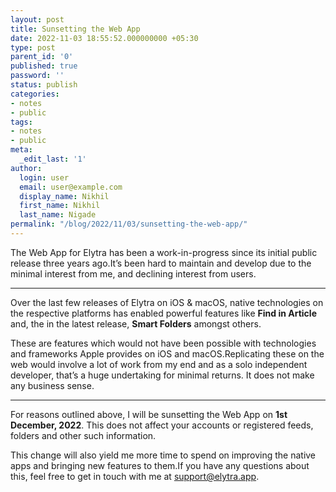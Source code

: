 ```yaml
---
layout: post
title: Sunsetting the Web App
date: 2022-11-03 18:55:52.000000000 +05:30
type: post
parent_id: '0'
published: true
password: ''
status: publish
categories:
- notes
- public
tags:
- notes
- public
meta:
  _edit_last: '1'
author:
  login: user
  email: user@example.com
  display_name: Nikhil
  first_name: Nikhil
  last_name: Nigade
permalink: "/blog/2022/11/03/sunsetting-the-web-app/"
---
```

<p>The Web App for Elytra has been a work-in-progress since its initial public release three years ago.It’s been hard to maintain and develop due to the minimal interest from me, and declining interest from users.</p>
<hr />
<p>Over the last few releases of Elytra on iOS &amp; macOS, native technologies on the respective platforms has enabled powerful features like <strong>Find in Article</strong> and, the in the latest release, <strong>Smart Folders</strong> amongst others.</p>
<p>These are features which would not have been possible with technologies and frameworks Apple provides on iOS and macOS.Replicating these on the web would involve a lot of work from my end and as a solo independent developer, that’s a huge undertaking for minimal returns. It does not make any business sense.</p>
<hr />
<p>For reasons outlined above, I will be sunsetting the Web App on <strong>1st December, 2022</strong>. This does not affect your accounts or registered feeds, folders and other such information.</p>
<p>This change will also yield me more time to spend on improving the native apps and bringing new features to them.If you have any questions about this, feel free to get in touch with me at <a href="mailto:support@elytra.app">support@elytra.app</a>.</p>

